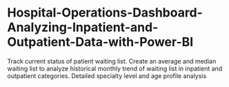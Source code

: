 # Hospital-Operations-Dashboard-Analyzing-Inpatient-and-Outpatient-Data-with-Power-BI
Track current status of patient waiting list. Create an average and median waiting list to analyze historical  monthly trend of waiting list in inpatient and outpatient categories. Detailed specialty level and age profile analysis
